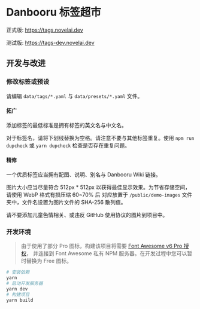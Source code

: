 # Danbooru 标签超市

正式版: https://tags.novelai.dev

测试版: https://tags-dev.novelai.dev

## 开发与改进

### 修改标签或预设

请编辑 `data/tags/*.yaml` 与 `data/presets/*.yaml` 文件。

#### 拓广

添加标签的最低标准是拥有标签的英文名与中文名。

对于标签名，请将下划线替换为空格。请注意不要与其他标签重复。使用 `npm run dupcheck` 或 `yarn dupcheck` 检查是否存在重复问题。

#### 精修

一个优质标签应当拥有配图、说明、别名与 Danbooru Wiki 链接。

图片大小应当尽量符合 512px * 512px 以获得最佳显示效果。为节省存储空间，请使用 WebP 格式有损压缩 60~70% 后
对应放置于 `/public/demo-images` 文件夹中，文件名设置为图片文件的 SHA-256 散列值。

请不要添加儿童色情相关、或违反 GitHub 使用协议的图片到项目中。

### 开发环境

> 由于使用了部分 Pro 图标，构建该项目将需要 [Font Awesome v6 Pro 授权](https://fontawesome.com/plans)，
> 并连接到 Font Awesome 私有 NPM 服务器。在开发过程中您可以暂时替换为 Free 图标。

```bash
# 安装依赖
yarn
# 启动开发服务器
yarn dev 
# 构建项目
yarn build 
```


